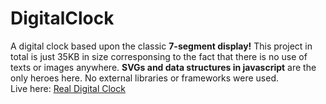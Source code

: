 # DigitalClock
A digital clock based upon the classic **7-segment display!** This project in total is just 35KB in size corresponsing to the fact that there is no use of texts or images anywhere. **SVGs and data structures in javascript** are the only heroes here. No external libraries or frameworks were used.<br/>
Live here: [Real Digital Clock](esantosh.com/clock) 
